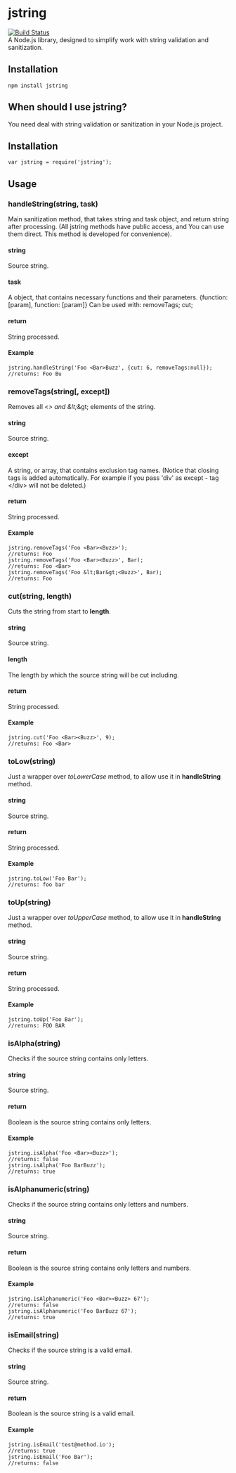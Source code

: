 # jstring
[![Build Status](https://travis-ci.org/imatveev/jstring.svg?branch=master)](https://travis-ci.org/imatveev/jstring)<br />
A Node.js library, designed to simplify work with string validation and sanitization.
## Installation
    npm install jstring
## When should I use jstring?
You need deal with string validation or sanitization in your Node.js project.
## Installation
    var jstring = require('jstring');
## Usage

### handleString(string, task)
Main sanitization method, that takes string and task object, and return string after processing. 
(All jstring methods have public access, and You can use them direct. This method is developed for convenience).
#### string
Source string.
#### task
A object, that contains necessary functions and their parameters.
    {function: [param],
     function: [param]}
Can be used with:
    removeTags;
    cut;
#### return
String processed.
#### Example
    jstring.handleString('Foo <Bar>Buzz', {cut: 6, removeTags:null});
    //returns: Foo Bu
    
### removeTags(string[, except])
Removes all <*> and \&lt;*\&gt; elements of the string. 
#### string
Source string.
#### except
A string, or array, that contains exclusion tag names. 
(Notice that closing tags is added automatically. For example if you pass 'div' as except - tag &lt;/div&gt; will not be deleted.)
#### return
String processed.
#### Example
    jstring.removeTags('Foo <Bar><Buzz>');
    //returns: Foo 
    jstring.removeTags('Foo <Bar><Buzz>', Bar);
    //returns: Foo <Bar>
    jstring.removeTags('Foo &lt;Bar&gt;<Buzz>', Bar);
    //returns: Foo 
    
### cut(string, length)
Cuts the string from start to **length**. 
#### string
Source string.
#### length
The length by which the source string will be cut including.
#### return
String processed.
#### Example
    jstring.cut('Foo <Bar><Buzz>', 9);
    //returns: Foo <Bar>

### toLow(string)
Just a wrapper over *toLowerCase* method, to allow use it in **handleString** method. 
#### string
Source string.
#### return
String processed.
#### Example
    jstring.toLow('Foo Bar');
    //returns: foo bar

### toUp(string)
Just a wrapper over *toUpperCase* method, to allow use it in **handleString** method. 
#### string
Source string.
#### return
String processed.
#### Example
    jstring.toUp('Foo Bar');
    //returns: FOO BAR

### isAlpha(string)
Checks if the source string contains only letters. 
#### string
Source string.
#### return
Boolean is the source string contains only letters.
#### Example
    jstring.isAlpha('Foo <Bar><Buzz>');
    //returns: false
    jstring.isAlpha('Foo BarBuzz');
    //returns: true
        
### isAlphanumeric(string)
Checks if the source string contains only letters and numbers.
#### string
Source string.
#### return
Boolean is the source string contains only letters and numbers.
#### Example
    jstring.isAlphanumeric('Foo <Bar><Buzz> 67');
    //returns: false
    jstring.isAlphanumeric('Foo BarBuzz 67');
    //returns: true
    
### isEmail(string)
Checks if the source string is a valid email.
#### string
Source string.
#### return
Boolean is the source string is a valid email.
#### Example
    jstring.isEmail('test@method.io');
    //returns: true
    jstring.isEmail('Foo Bar');
    //returns: false
        

      
        
    
        
    
   
